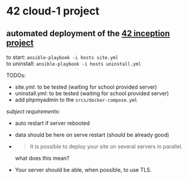 # 42 cloud-1 project

## automated deployment of the [42 inception project](https://github.com/mirsella/inception)

to start:
`ansible-playbook -i hosts site.yml`  
to uninstall:
`ansible-playbook -i hosts uninstall.yml`

TODOs:

- site.yml: to be tested (waiting for school provided server)
- uninstall.yml: to be tested (waiting for school provided server)
- add phpmyadmin to the `srcs/docker-compose.yml`

_subject requirements_:

- auto restart if server rebooted
- data should be here on serve restart (should be already good)
- > It is possible to deploy your site on several servers in parallel.

  what does this mean?

- Your server should be able, when possible, to use TLS.
